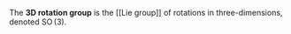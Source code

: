 The **3D rotation group** is the [[Lie group]] of rotations in three-dimensions, denoted $\operatorname{SO}(3)$.